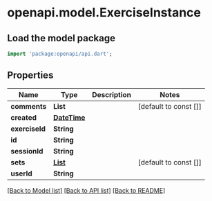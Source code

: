 # openapi.model.ExerciseInstance

## Load the model package
```dart
import 'package:openapi/api.dart';
```

## Properties
Name | Type | Description | Notes
------------ | ------------- | ------------- | -------------
**comments** | **List<String>** |  | [default to const []]
**created** | [**DateTime**](DateTime.md) |  | 
**exerciseId** | **String** |  | 
**id** | **String** |  | 
**sessionId** | **String** |  | 
**sets** | [**List<ModelSet>**](ModelSet.md) |  | [default to const []]
**userId** | **String** |  | 

[[Back to Model list]](../README.md#documentation-for-models) [[Back to API list]](../README.md#documentation-for-api-endpoints) [[Back to README]](../README.md)


